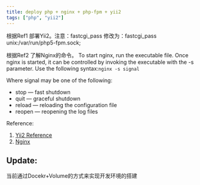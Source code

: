 ```yaml
---
title: deploy php + nginx + php-fpm + yii2
tags: ["php", "yii2"]
---
```


根据Ref1 部署Yii2。注意：fastcgi_pass 修改为：fastcgi_pass unix:/var/run/php5-fpm.sock;

根据Ref2 了解Nginx的命令。
To start nginx, run the executable file. Once nginx is started, it can be controlled by invoking the executable with the -s parameter. Use the following syntax:`nginx -s signal`

Where signal may be one of the following:
* stop — fast shutdown
* quit — graceful shutdown
* reload — reloading the configuration file
* reopen — reopening the log files

Reference:
1. [Yii2 Reference](http://www.yiiframework.com/doc-2.0/guide-start-installation.html)
2. [Nginx](https://nginx.org/en/docs/)

## Update:
当前通过Docekr+Volume的方式来实现开发环境的搭建